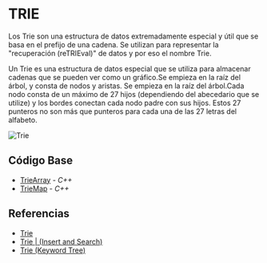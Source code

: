 # TRIE
Los Trie son una estructura de datos extremadamente especial y útil que se basa en el prefijo de una cadena. Se utilizan para representar la "recuperación (reTRIEval)" 
de datos y por eso el nombre Trie.

Un Trie es una estructura de datos especial que se utiliza para almacenar cadenas que se pueden ver como un gráfico.Se empieza en la raíz del árbol, y consta de nodos y aristas.
Se empieza en la raíz del árbol.Cada nodo consta de un máximo de 27 hijos (dependiendo del abecedario que se utilize) y los bordes conectan cada nodo padre con sus hijos. 
Estos 27 punteros no son más que punteros para cada una de las 27 letras del alfabeto.

![Trie](https://static.javatpoint.com/ds/images/trie-data-structure.png)

## Código Base
- [TrieArray](trie_array.cpp) - _C++_
- [TrieMap](trie_map.cpp) - _C++_

## Referencias
- [Trie](https://es.wikipedia.org/wiki/Trie#:~:text=Introducidos%20en%201959%20independientemente%20por,su%20nombre%20del%20ingl%C3%A9s%20reTRIEval)
- [Trie | (Insert and Search)](https://www.geeksforgeeks.org/trie-insert-and-search/)
- [Trie (Keyword Tree)](https://www.hackerearth.com/practice/data-structures/advanced-data-structures/trie-keyword-tree/tutorial/)
